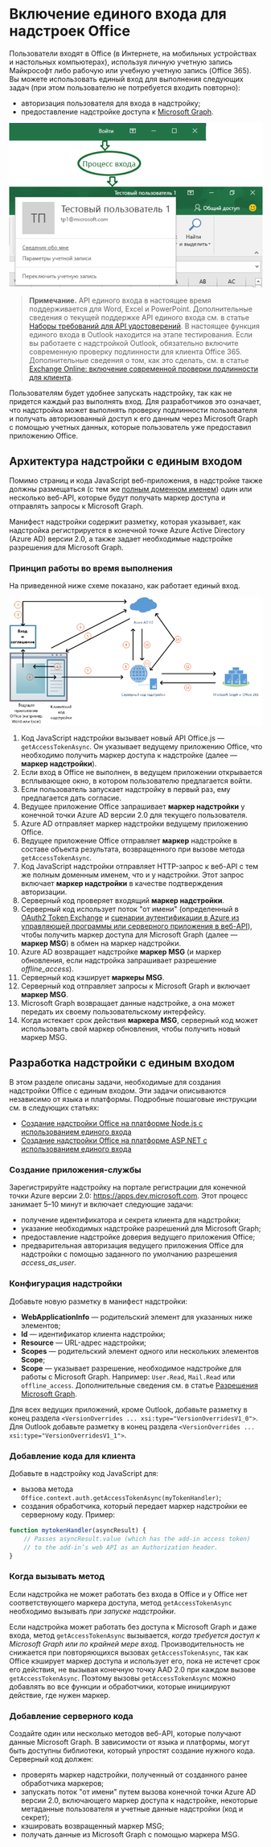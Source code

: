 # <a name="enable-single-sign-on-for-office-add-ins"></a>Включение единого входа для надстроек Office

Пользователи входят в Office (в Интернете, на мобильных устройствах и настольных компьютерах), используя личную учетную запись Майкрософт либо рабочую или учебную учетную запись (Office 365). Вы можете использовать единый вход для выполнения следующих задач (при этом пользователю не потребуется входить повторно):

* авторизация пользователя для входа в надстройку;
* предоставление надстройке доступа к [Microsoft Graph](https://developer.microsoft.com/graph/docs).

![Изображение, иллюстрирующее процесс входа в надстройку](../images/OfficeHostTitleBarLogin.png)

>**Примечание.** API единого входа в настоящее время поддерживается для Word, Excel и PowerPoint. Дополнительные сведения о текущей поддержке API единого входа см. в статье [Наборы требований для API удостоверений](../../reference/requirement-sets/identity-api-requirement-sets.md).
> В настоящее функция единого входа в Outlook находится на этапе тестирования. Если вы работаете с надстройкой Outlook, обязательно включите современную проверку подлинности для клиента Office 365. Дополнительные сведения о том, как это сделать, см. в статье [Exchange Online: включение современной проверки подлинности для клиента](https://social.technet.microsoft.com/wiki/contents/articles/32711.exchange-online-how-to-enable-your-tenant-for-modern-authentication.aspx).

Пользователям будет удобнее запускать надстройку, так как не придется каждый раз выполнять вход. Для разработчиков это означает, что надстройка может выполнять проверку подлинности пользователя и получать авторизованный доступ к его данным через Microsoft Graph с помощью учетных данных, которые пользователь уже предоставил приложению Office.

## <a name="sso-add-in-architecture"></a>Архитектура надстройки с единым входом

Помимо страниц и кода JavaScript веб-приложения, в надстройке также должны размещаться (с тем же [полным доменном именем](https://msdn.microsoft.com/en-us/library/windows/desktop/ms682135.aspx#_dns_fully_qualified_domain_name_fqdn__gly)) один или несколько веб-API, которые будут получать маркер доступа и отправлять запросы к Microsoft Graph.

Манифест надстройки содержит разметку, которая указывает, как надстройка регистрируется в конечной точке Azure Active Directory (Azure AD) версии 2.0, а также задает необходимые надстройке разрешения для Microsoft Graph.

### <a name="how-it-works-at-runtime"></a>Принцип работы во время выполнения

На приведенной ниже схеме показано, как работает единый вход.
<!-- Minor fixes to the text in the diagram - change V2 to v2.0, and change "(e.g. Word, Excel, etc.)" to "(for example, Word, Excel)". -->
![Схема единого входа](../images/SSOOverviewDiagram.png)

1. Код JavaScript надстройки вызывает новый API Office.js — `getAccessTokenAsync`. Он указывает ведущему приложению Office, что необходимо получить маркер доступа к надстройке (далее — **маркер надстройки**).
1. Если вход в Office не выполнен, в ведущем приложении открывается всплывающее окно, в котором пользователю предлагается войти.
1.  Если пользователь запускает надстройку в первый раз, ему предлагается дать согласие.
1. Ведущее приложение Office запрашивает **маркер надстройки** у конечной точки Azure AD версии 2.0 для текущего пользователя.
1. Azure AD отправляет маркер надстройки ведущему приложению Office.
1. Ведущее приложение Office отправляет **маркер** надстройке в составе объекта результата, возвращенного при вызове метода `getAccessTokenAsync`.
1. Код JavaScript надстройки отправляет HTTP-запрос к веб-API с тем же полным доменным именем, что и у надстройки. Этот запрос включает **маркер надстройки** в качестве подтверждения авторизации.  
1. Серверный код проверяет входящий **маркер надстройки**.
1. Серверный код использует поток "от имени" (определенный в [OAuth2 Token Exchange](https://tools.ietf.org/html/draft-ietf-oauth-token-exchange-02) и [сценарии аутентификации в Azure из управляющей программы или серверного приложения в веб-API](https://docs.microsoft.com/en-us/azure/active-directory/develop/active-directory-authentication-scenarios#daemon-or-server-application-to-web-api)), чтобы получить маркер доступа для Microsoft Graph (далее — **маркер MSG**) в обмен на маркер надстройки.
1. Azure AD возвращает надстройке **маркер MSG** (и маркер обновления, если надстройка запрашивает разрешение *offline_access*).
1. Серверный код кэширует **маркеры MSG**.
1. Серверный код отправляет запросы к Microsoft Graph и включает **маркер MSG**.
1. Microsoft Graph возвращает данные надстройке, а она может передать их своему пользовательскому интерфейсу.
1. Когда истекает срок действия **маркера MSG**, серверный код может использовать свой маркер обновления, чтобы получить новый маркер MSG.

## <a name="develop-an-sso-add-in"></a>Разработка надстройки с единым входом

В этом разделе описаны задачи, необходимые для создания надстройки Office с единым входом. Эти задачи описываются независимо от языка и платформы. Подробные пошаговые инструкции см. в следующих статьях:

* [Создание надстройки Office на платформе Node.js с использованием единого входа](../../docs/develop/create-sso-office-add-ins-nodejs.md)
* [Создание надстройки Office на платформе ASP.NET с использованием единого входа](../../docs/develop/create-sso-office-add-ins-aspnet.md)

### <a name="create-the-service-application"></a>Создание приложения-службы

Зарегистрируйте надстройку на портале регистрации для конечной точки Azure версии 2.0: https://apps.dev.microsoft.com. Этот процесс занимает 5–10 минут и включает следующие задачи:

* получение идентификатора и секрета клиента для надстройки;
* указание необходимых надстройке разрешений для Microsoft Graph;
* предоставление надстройке доверия ведущего приложения Office;
* предварительная авторизация ведущего приложения Office для надстройки с помощью заданного по умолчанию разрешения *access_as_user*.

### <a name="configure-the-add-in"></a>Конфигурация надстройки

Добавьте новую разметку в манифест надстройки:

* **WebApplicationInfo** — родительский элемент для указанных ниже элементов;
* **Id** — идентификатор клиента надстройки;
* **Resource** — URL-адрес надстройки;
* **Scopes** — родительский элемент одного или нескольких элементов **Scope**;
* **Scope** — указывает разрешение, необходимое надстройке для работы с Microsoft Graph. Например: `User.Read`, `Mail.Read` или `offline_access`. Дополнительные сведения см. в статье [Разрешения Microsoft Graph](https://developer.microsoft.com/en-us/graph/docs/concepts/permissions_reference).

Для всех ведущих приложений, кроме Outlook, добавьте разметку в конец раздела `<VersionOverrides ... xsi:type="VersionOverridesV1_0">`. Для Outlook добавьте разметку в конец раздела `<VersionOverrides ... xsi:type="VersionOverridesV1_1">`.

### <a name="add-client-side-code"></a>Добавление кода для клиента

Добавьте в надстройку код JavaScript для:

* вызова метода `Office.context.auth.getAccessTokenAsync(myTokenHandler)`;
* создания обработчика, который передает маркер надстройки ее серверному коду. Пример:

```js
function mytokenHandler(asyncResult) {
    // Passes asyncResult.value (which has the add-in access token)
    // to the add-in’s web API as an Authorization header.
}
```

### <a name="when-to-call-the-method"></a>Когда вызывать метод

Если надстройка не может работать без входа в Office и у Office нет соответствующего маркера доступа, метод `getAccessTokenAsync` необходимо вызывать *при запуске надстройки*.

Если надстройка может работать без доступа к Microsoft Graph и даже входа, метод `getAccessTokenAsync` вызывается, *когда требуется доступ к Microsoft Graph или по крайней мере вход*. Производительность не снижается при повторяющихся вызовах `getAccessTokenAsync`, так как Office кэширует маркер доступа и использует его, пока не истечет срок его действия, не вызывая конечную точку AAD 2.0 при каждом вызове `getAccessTokenAsync`. Поэтому вызовы `getAccessTokenAsync` можно добавлять во все функции и обработчики, которые инициируют действие, где нужен маркер.

### <a name="add-server-side-code"></a>Добавление серверного кода

Создайте один или несколько методов веб-API, которые получают данные Microsoft Graph. В зависимости от языка и платформы, могут быть доступны библиотеки, который упростят создание нужного кода. Серверный код должен:

* проверять маркер надстройки, полученный от созданного ранее обработчика маркеров;
* запускать поток "от имени" путем вызова конечной точки Azure AD версии 2.0, включающего маркер доступа к надстройке, некоторые метаданные пользователя и учетные данные надстройки (код и секрет);
* кэшировать возвращенный маркер MSG;
* получать данные из Microsoft Graph с помощью маркера MSG.
